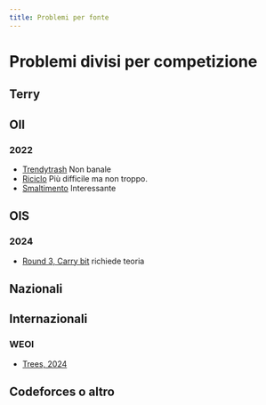 ```yaml
---
title: Problemi per fonte
---
```


# Problemi divisi per competizione

## Terry

## OII
### 2022
- [Trendytrash](./problemi/trendytrash.md) Non banale
- [Riciclo](./problemi/trendytrash.md) Più difficile ma non troppo.
- [Smaltimento](./problemi/smaltimento.md) Interessante

## OIS
### 2024
- [Round 3, Carry bit](./problemi/carry_training.md) richiede teoria

## Nazionali

## Internazionali
### WEOI 
- [Trees, 2024](./problemi/trees_weoi.md)

## Codeforces o altro